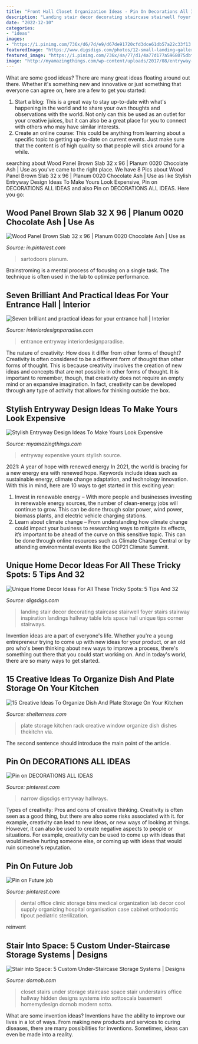 ```yaml
---
title: "Front Hall Closet Organization Ideas - Pin On Decorations All Ideas"
description: "Landing stair decor decorating staircase stairwell foyer stairs stairway inspiration landings hallway table lots space hall unique tips corner stairways"
date: "2022-12-10"
categories:
- "ideas"
images:
- "https://i.pinimg.com/736x/d6/7d/e9/d67de91720cfd3dce61db57a22c33f13.jpg"
featuredImage: "https://www.digsdigs.com/photos/12-small-landing-gallery-wall.jpg"
featured_image: "https://i.pinimg.com/736x/4a/77/d1/4a77d177a5968075dbfc05a2562e0605.jpg"
image: "http://myamazingthings.com/wp-content/uploads/2017/08/entryway-ideas-1.jpg"
---
```



What are some good ideas?
There are many great ideas floating around out there. Whether it's something new and innovative or just something that everyone can agree on, here are a few to get you started: 
1. Start a blog: This is a great way to stay up-to-date with what's happening in the world and to share your own thoughts and observations with the world. Not only can this be used as an outlet for your creative juices, but it can also be a great place for you to connect with others who may have similar interests. 
2. Create an online course: This could be anything from learning about a specific topic to getting up-to-date on current events. Just make sure that the content is of high quality so that people will stick around for a while. 

	

		
searching about Wood Panel Brown Slab 32 x 96 | Planum 0020 Chocolate Ash | Use as you've came to the right place. We have 8 Pics about Wood Panel Brown Slab 32 x 96 | Planum 0020 Chocolate Ash | Use as like Stylish Entryway Design Ideas To Make Yours Look Expensive, Pin on DECORATIONS ALL IDEAS and also Pin on DECORATIONS ALL IDEAS. Here you go:
		
    
## Wood Panel Brown Slab 32 X 96 | Planum 0020 Chocolate Ash | Use As

<img loading=lazy src="https://i.pinimg.com/736x/5d/76/e4/5d76e415272a4554a8e68706e925f6ea.jpg" onerror="this.onerror=null;this.src='https://tse3.mm.bing.net/th?id=OIP.9dICPhqMHsWNSykcnimX9QHaHa&amp;pid=15.1';" alt="Wood Panel Brown Slab 32 x 96 | Planum 0020 Chocolate Ash | Use as">

_Source: in.pinterest.com_

>sartodoors planum. 

	

Brainstroming is a mental process of focusing on a single task. The technique is often used in the lab to optimize performance.

    
## Seven Brilliant And Practical Ideas For Your Entrance Hall | Interior

<img loading=lazy src="https://interiordesignparadise.com/wp-content/uploads/2016/12/Chandelier-in-entrance-hall.jpg" onerror="this.onerror=null;this.src='https://tse1.mm.bing.net/th?id=OIP.1_-hyUjca0oUmC2SG-AMmQHaLH&amp;pid=15.1';" alt="Seven brilliant and practical ideas for your entrance hall | Interior">

_Source: interiordesignparadise.com_

>entrance entryway interiordesignparadise. 

	

The nature of creativity: How does it differ from other forms of thought?
Creativity is often considered to be a different form of thought than other forms of thought. This is because creativity involves the creation of new ideas and concepts that are not possible in other forms of thought. It is important to remember, though, that creativity does not require an empty mind or an expansive imagination. In fact, creativity can be developed through any type of activity that allows for thinking outside the box.

    
## Stylish Entryway Design Ideas To Make Yours Look Expensive

<img loading=lazy src="http://myamazingthings.com/wp-content/uploads/2017/08/entryway-ideas-1.jpg" onerror="this.onerror=null;this.src='https://tse3.mm.bing.net/th?id=OIP.tZJWxV5dqt--gwgjBH9wCgHaLI&amp;pid=15.1';" alt="Stylish Entryway Design Ideas To Make Yours Look Expensive">

_Source: myamazingthings.com_

>entryway expensive yours stylish source. 

	

2021: A year of hope with renewed energy
In 2021, the world is bracing for a new energy era with renewed hope. Keywords include ideas such as sustainable energy, climate change adaptation, and technology innovation. With this in mind, here are 10 ways to get started in this exciting year:
1. Invest in renewable energy – With more people and businesses investing in renewable energy sources, the number of clean-energy jobs will continue to grow. This can be done through solar power, wind power, biomass plants, and electric vehicle charging stations.
2. Learn about climate change – From understanding how climate change could impact your business to researching ways to mitigate its effects, it’s important to be ahead of the curve on this sensitive topic. This can be done through online resources such as Climate Change Central or by attending environmental events like the COP21 Climate Summit.

    
## Unique Home Decor Ideas For All These Tricky Spots: 5 Tips And 32

<img loading=lazy src="https://www.digsdigs.com/photos/12-small-landing-gallery-wall.jpg" onerror="this.onerror=null;this.src='https://tse3.mm.bing.net/th?id=OIP.lFLSnLAI33BW72hDjLWA6AHaLG&amp;pid=15.1';" alt="Unique Home Decor Ideas For All These Tricky Spots: 5 Tips And 32">

_Source: digsdigs.com_

>landing stair decor decorating staircase stairwell foyer stairs stairway inspiration landings hallway table lots space hall unique tips corner stairways. 

	

Invention ideas are a part of everyone's life. Whether you're a young entrepreneur trying to come up with new ideas for your product, or an old pro who's been thinking about new ways to improve a process, there's something out there that you could start working on. And in today's world, there are so many ways to get started.

    
## 15 Creative Ideas To Organize Dish And Plate Storage On Your Kitchen

<img loading=lazy src="http://i.shelterness.com/20-creative-ideas-to-organize-dishes-storage-on-your-kitchen10.jpg" onerror="this.onerror=null;this.src='https://tse2.mm.bing.net/th?id=OIP.fbQY-_hORKRHkOeS24_2UwAAAA&amp;pid=15.1';" alt="15 Creative Ideas To Organize Dish And Plate Storage On Your Kitchen">

_Source: shelterness.com_

>plate storage kitchen rack creative window organize dish dishes thekitchn via. 

	

The second sentence should introduce the main point of the article.

    
## Pin On DECORATIONS ALL IDEAS

<img loading=lazy src="https://i.pinimg.com/736x/d6/7d/e9/d67de91720cfd3dce61db57a22c33f13.jpg" onerror="this.onerror=null;this.src='https://tse1.mm.bing.net/th?id=OIP.3OGB3-mxMyXvUhPnajq8sAHaLH&amp;pid=15.1';" alt="Pin on DECORATIONS ALL IDEAS">

_Source: pinterest.com_

>narrow digsdigs entryway hallways. 

	

Types of creativity: Pros and cons of creative thinking.
Creativity is often seen as a good thing, but there are also some risks associated with it. for example, creativity can lead to new ideas, or new ways of looking at things. However, it can also be used to create negative aspects to people or situations. For example, creativity can be used to come up with ideas that would involve hurting someone else, or coming up with ideas that would ruin someone's reputation.

    
## Pin On Future Job

<img loading=lazy src="https://i.pinimg.com/736x/4a/77/d1/4a77d177a5968075dbfc05a2562e0605.jpg" onerror="this.onerror=null;this.src='https://tse1.mm.bing.net/th?id=OIP.UNf8UMhLugsQVj5w9YvwdQHaJ7&amp;pid=15.1';" alt="Pin on Future job">

_Source: pinterest.com_

>dental office clinic storage bins medical organization lab decor cool supply organizing hospital organisation case cabinet orthodontic tipout pediatric sterilization. 

	

reinvent

    
## Stair Into Space: 5 Custom Under-Staircase Storage Systems | Designs

<img loading=lazy src="https://dornob.com/wp-content/uploads/2011/12/staircase-study-small-office.jpg" onerror="this.onerror=null;this.src='https://tse2.mm.bing.net/th?id=OIP.Et6z9enDMvjDKcRPcnDPNAAAAA&amp;pid=15.1';" alt="Stair into Space: 5 Custom Under-Staircase Storage Systems | Designs">

_Source: dornob.com_

>closet stairs under storage staircase space stair understairs office hallway hidden designs systems into sottoscala basement homemydesign dornob modern sotto. 

	

What are some invention ideas?
Inventions have the ability to improve our lives in a lot of ways. From making new products and services to curing diseases, there are many possibilities for inventions. Sometimes, ideas can even be made into a reality.

